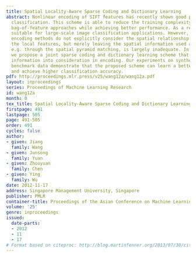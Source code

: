 ```yaml
---
title: Spatial Locality-Aware Sparse Coding and Dictionary Learning
abstract: Nonlinear encoding of SIFT features has recently shown good promise in image
  classification. This scheme is able to reduce the training complexity of the traditional
  bag-of-feature approaches while achieving better performance. As a result, it is
  suitable for large-scale image classification applications. However, existing nonlinear
  encoding methods do not explicitly consider the spatial relationship when encoding
  the local features, but merely leaving the spatial information used at a later stage,
  e.g. through the spatial pyramid matching, is largely inadequate. In this paper,
  we propose a joint sparse coding and dictionary learning scheme that take the spatial
  information into consideration in encoding. Our experiments on synthetic data and
  benchmark data demonstrate that the proposed scheme can learn a better dictionary
  and achieve higher classification accuracy.
pdf: http://proceedings.mlr.press/v25/wang12a/wang12a.pdf
layout: inproceedings
series: Proceedings of Machine Learning Research
id: wang12a
month: 0
tex_title: Spatial Locality-Aware Sparse Coding and Dictionary Learning
firstpage: 491
lastpage: 505
page: 491-505
order: 491
cycles: false
author:
- given: Jiang
  family: Wang
- given: Junsong
  family: Yuan
- given: Zhouyuan
  family: Chen
- given: Ying
  family: Wu
date: 2012-11-17
address: Singapore Management University, Singapore
publisher: PMLR
container-title: Proceedings of the Asian Conference on Machine Learning
volume: '25'
genre: inproceedings
issued:
  date-parts:
  - 2012
  - 11
  - 17
# Format based on citeproc: http://blog.martinfenner.org/2013/07/30/citeproc-yaml-for-bibliographies/
---
```

